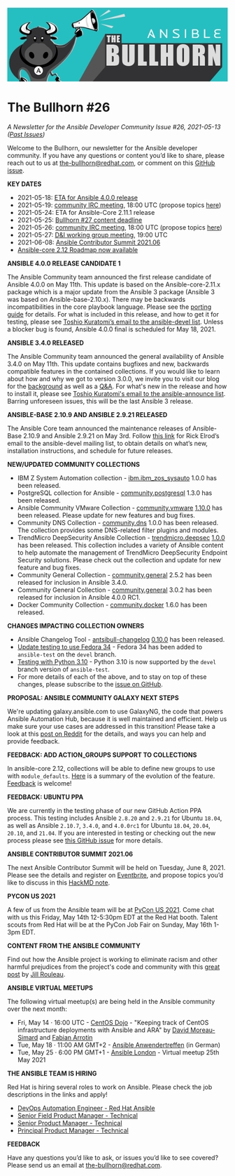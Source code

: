 ![](../assets/img/bullhorn-banner-teal.png)

# The Bullhorn #26

*A Newsletter for the Ansible Developer Community*
*Issue #26, 2021-05-13 ([Past Issues](https://us19.campaign-archive.com/home/?u=56d874e027110e35dea0e03c1&id=d6635f5420))*

Welcome to the Bullhorn, our newsletter for the Ansible developer community. If you have any questions or content you’d like to share, please reach out to us at the-bullhorn@redhat.com, or comment on this [GitHub issue](https://github.com/ansible/community/issues/546).

**KEY DATES**

* 2021-05-18: [ETA for Ansible 4.0.0 release](https://docs.ansible.com/ansible/devel/roadmap/COLLECTIONS_4.html)
* 2021-05-19: [community IRC meeting](https://github.com/ansible/community/issues/539), 18:00 UTC (propose topics [here](https://github.com/ansible-community/community-topics/issues))
* 2021-05-24: ETA for Ansible-Core 2.11.1 release
* 2021-05-25: [Bullhorn #27 content deadline](https://github.com/ansible/community/issues/546)
* 2021-05-26: [community IRC meeting](https://github.com/ansible/community/issues/539), 18:00 UTC (propose topics [here](https://github.com/ansible-community/community-topics/issues))
* 2021-05-27: [D&I working group meeting](https://github.com/ansible/community/issues/577), 19:00 UTC
* 2021-06-08: [Ansible Contributor Summit 2021.06](https://www.eventbrite.com/e/ansible-contributor-summit-202106-registration-152686374055?aff=bullhorn)
* [Ansible-core 2.12 Roadmap now available](https://docs.ansible.com/ansible-core/devel/roadmap/ROADMAP_2_12.html)

**ANSIBLE 4.0.0 RELEASE CANDIDATE 1**

The Ansible Community team announced the first release candidate of Ansible 4.0.0 on May 11th. This update is based on the Ansible-core-2.11.x package which is a major update from the Ansible 3 package (Ansible 3 was based on Ansible-base-2.10.x). There may be backwards incompatibilities in the core playbook language. Please see the [porting guide](https://docs.ansible.com/ansible/devel/porting_guides/porting_guide_4.html) for details. For what is included in this release, and how to get it for testing, please see [Toshio Kuratomi’s email to the ansible-devel list](https://groups.google.com/g/ansible-devel/c/LnqAU5m4ioU). Unless a blocker bug is found, Ansible 4.0.0 final is scheduled for May 18, 2021.

**ANSIBLE 3.4.0 RELEASED**

The Ansible Community team announced the general availability of Ansible 3.4.0 on May 11th. This update contains bugfixes and new, backwards compatible features in the contained collections. If you would like to learn about how and why we got to version 3.0.0, we invite you to visit our blog for the [background](https://www.ansible.com/blog/announcing-the-community-ansible-3.0.0-package) as well as a [Q&A](https://www.ansible.com/blog/ansible-3.0.0-qa). For what's new in the release and how to install it, please see [Toshio Kuratomi's email to the ansible-announce list](https://groups.google.com/g/ansible-announce/c/UfVpNNkpRuA). Barring unforeseen issues, this will be the last Ansible 3 release.

**ANSIBLE-BASE 2.10.9 AND ANSIBLE 2.9.21 RELEASED**

The Ansible Core team announced the maintenance releases of Ansible-Base 2.10.9 and Ansible 2.9.21 on May 3rd. Follow [this link](https://groups.google.com/g/ansible-devel/c/6xlHakDA9Gs) for Rick Elrod’s email to the ansible-devel mailing list, to obtain details on what’s new, installation instructions, and schedule for future releases.

**NEW/UPDATED COMMUNITY COLLECTIONS**

* IBM Z System Automation collection - [ibm.ibm_zos_sysauto](https://galaxy.ansible.com/ibm/ibm_zos_sysauto) 1.0.0 has been released.
* PostgreSQL collection for Ansible - [community.postgresql](https://galaxy.ansible.com/community/postgresql) 1.3.0 has been released.
* Ansible Community VMware Collection - [community.vmware](https://galaxy.ansible.com/community/vmware) [1.10.0](https://github.com/ansible-collections/community.vmware/pull/830) has been released. Please update for new features and bug fixes.
* Community DNS Collection - [community.dns](https://galaxy.ansible.com/community/dns) 1.0.0 has been released. The collection provides some DNS-related filter plugins and modules.
* TrendMicro DeepSecurity Ansible Collection - [trendmicro.deepsec](https://galaxy.ansible.com/trendmicro/deepsec) [1.0.0](https://github.com/ansible-collections/trendmicro.deepsec/pull/15) has been released. This collection includes a variety of Ansible content to help automate the management of TrendMicro DeepSecurity Endpoint Security solutions. Please check out the collection and update for new feature and bug fixes.
* Community General Collection - [community.general](https://galaxy.ansible.com/community/general) 2.5.2 has been released for inclusion in Ansible 3.4.0.
* Community General Collection - [community.general](https://galaxy.ansible.com/community/general) 3.0.2 has been released for inclusion in Ansible 4.0.0 RC1.
* Docker Community Collection - [community.docker](https://galaxy.ansible.com/community/docker) 1.6.0 has been released.

**CHANGES IMPACTING COLLECTION OWNERS**

* Ansible Changelog Tool - [antsibull-changelog](https://github.com/ansible-community/antsibull-changelog/) [0.10.0](https://github.com/ansible-community/antsibull-changelog/blob/main/CHANGELOG.rst#v0-10-0) has been released.
* [Update testing to use Fedora 34](https://github.com/ansible-collections/overview/issues/45#issuecomment-830220740) - Fedora 34 has been added to `ansible-test` on the `devel` branch.
* [Testing with Python 3.10](https://github.com/ansible-collections/overview/issues/45#issuecomment-836847770) - Python 3.10 is now supported by the `devel` branch version of `ansible-test`.
* For more details of each of the above, and to stay on top of these changes, please subscribe to the [issue on GitHub](https://github.com/ansible-collections/overview/issues/45).

**PROPOSAL: ANSIBLE COMMUNITY GALAXY NEXT STEPS**

We're updating galaxy.ansible.com to use GalaxyNG, the code that powers Ansible Automation Hub, because it is well maintained and efficient. Help us make sure your use cases are addressed in this transition! Please take a look at this [post on Reddit](https://www.reddit.com/r/ansible/comments/na4end/ansible_community_galaxy_next_steps_help_needed/) for the details, and ways you can help and provide feedback.

**FEEDBACK: ADD ACTION_GROUPS SUPPORT TO COLLECTIONS**

In ansible-core 2.12, collections will be able to define new groups to use with `module_defaults`. [Here](https://gist.github.com/s-hertel/725ecc719b5301e76c571aca58d39bd3) is a summary of the evolution of the feature. [Feedback](https://github.com/ansible/ansible/pull/74039) is welcome!

**FEEDBACK: UBUNTU PPA**

We are currently in the testing phase of our new GitHub Action PPA process. This testing includes Ansible `2.8.20` and `2.9.21` for Ubuntu `18.04`, as well as Ansible `2.10.7`, `3.4.0`, and `4.0.0rc1` for Ubuntu `18.04`, `20.04`, `20.10`, and `21.04`. If you are interested in testing or checking out the new process please see [this GitHub issue](https://github.com/ansible-community/ppa/issues/1) for more details.

**ANSIBLE CONTRIBUTOR SUMMIT 2021.06**

The next Ansible Contributor Summit will be held on Tuesday, June 8, 2021. Please see the details and register on [Eventbrite](https://www.eventbrite.com/e/ansible-contributor-summit-202106-registration-152686374055?aff=bullhorn), and propose topics you’d like to discuss in this [HackMD note](https://hackmd.io/@ansible-community/contrib-summit-202106).

**PYCON US 2021**

A few of us from the Ansible team will be at [PyCon US 2021](https://us.pycon.org/2021/). Come chat with us this Friday, May 14th 12-5:30pm EDT at the Red Hat booth. Talent scouts from Red Hat will be at the PyCon Job Fair on Sunday, May 16th 1-3pm EDT.

**CONTENT FROM THE ANSIBLE COMMUNITY**

Find out how the Ansible project is working to eliminate racism and other harmful prejudices from the project's code and community with this [great post](https://opensource.com/article/21/5/inclusive-language-ansible) by [Jill Rouleau](https://github.com/jillr).

**ANSIBLE VIRTUAL MEETUPS**

The following virtual meetup(s) are being held in the Ansible community over the next month:

* Fri, May 14 · 16:00 UTC - [CentOS Dojo](https://wiki.centos.org/Events/Dojo/May2021) - "Keeping track of CentOS infrastructure deployments with Ansible and ARA" by [David Moreau-Simard](https://twitter.com/dmsimard) and [Fabian Arrotin](https://twitter.com/Arrfab)
* Tue, May 18 · 11:00 AM GMT+2 - [Ansible Anwendertreffen](https://www.ansible-anwender.de/post/2021/04/register/) (in German)
* Tue, May 25 · 6:00 PM GMT+1 - [Ansible London](https://www.meetup.com/Ansible-London/events/278093392/) - Virtual meetup 25th May 2021

**THE ANSIBLE TEAM IS HIRING**

Red Hat is hiring several roles to work on Ansible. Please check the job descriptions in the links and apply!

* [DevOps Automation Engineer - Red Hat Ansible](https://global-redhat.icims.com/jobs/82487/devops-automation-engineer---red-hat-ansible/job)
* [Senior Field Product Manager - Technical](https://us-redhat.icims.com/jobs/82489/senior-product-manager---technical/job)
* [Senior Product Manager - Technical](https://us-redhat.icims.com/jobs/82490/senior-product-manager---technical/job)
* [Principal Product Manager - Technical](https://us-redhat.icims.com/jobs/86158/principal-product-manager---technical/job)

**FEEDBACK**

Have any questions you’d like to ask, or issues you’d like to see covered? Please send us an email at the-bullhorn@redhat.com.

